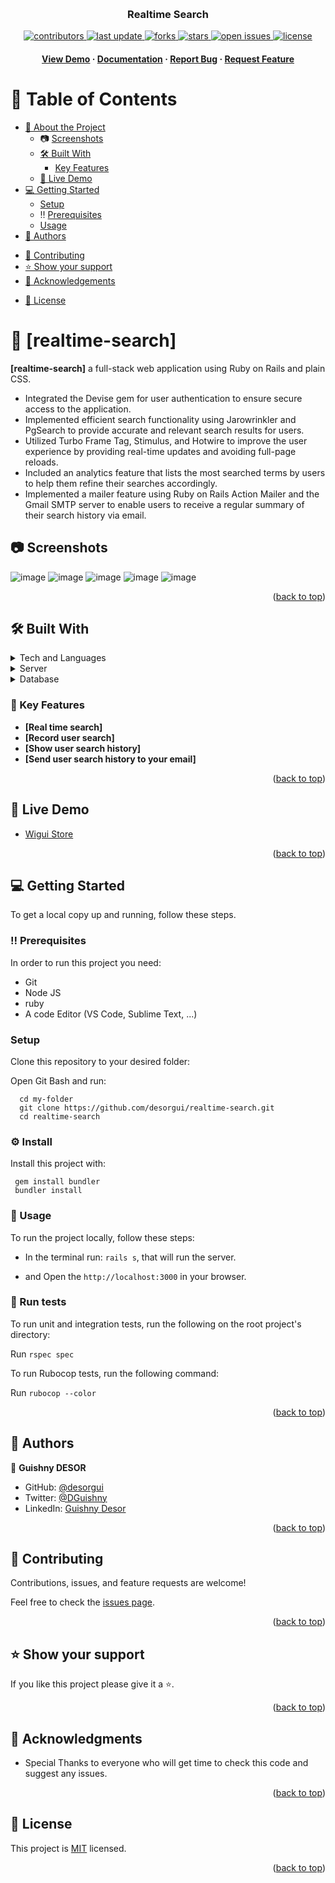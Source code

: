 <a name="readme-top"></a>

<div align="center">
  <br/>

  <h3><b>Realtime Search</b></h3>


  <!-- Badges -->
<p>
  <a href="https://github.com/desorgui/realtime-search/graphs/contributors">
    <img src="https://img.shields.io/github/contributors/desorgui/realtime-search" alt="contributors" />
  </a>
  <a href="">
    <img src="https://img.shields.io/github/last-commit/desorgui/realtime-search" alt="last update" />
  </a>
  <a href="https://github.com/desorgui/realtime-search/network/members">
    <img src="https://img.shields.io/github/forks/desorgui/realtime-search" alt="forks" />
  </a>
  <a href="https://github.com/desorgui/realtime-search/stargazers">
    <img src="https://img.shields.io/github/stars/desorgui/realtime-search" alt="stars" />
  </a>
  <a href="https://github.com/desorgui/realtime-search/issues/">
    <img src="https://img.shields.io/github/issues/desorgui/realtime-search" alt="open issues" />
  </a>
  <a href="https://github.com/desorgui/realtime-search/blob/main/MIT.md">
    <img src="https://img.shields.io/github/license/desorgui/realtime-search.svg" alt="license" />
  </a>
</p>
   
<h4>
    <a href="https://rails-6e4u.onrender.com/">View Demo</a>
  <span> · </span>
    <a href="https://github.com/desorgui/realtime-search">Documentation</a>
  <span> · </span>
    <a href="https://github.com/desorgui/realtime-search/issues/">Report Bug</a>
  <span> · </span>
    <a href="https://github.com/desorgui/realtime-search/issues/">Request Feature</a>
  </h4>

</div>

<!-- TABLE OF CONTENTS -->

# 📗 Table of Contents

- [📖 About the Project](#about-project)
  - :camera: [Screenshots](#screenshots) 
  - [🛠 Built With](#built-with)
    <!-- - [Tech Stack](#tech-stack) -->
    - [Key Features](#key-features)
  - [🚀 Live Demo](#live-demo)
- [💻 Getting Started](#getting-started)
  - [Setup](#setup)
  - :bangbang: [Prerequisites](#prerequisites)
  <!-- - [Install](#install) -->
  - [Usage](#usage)
  <!-- - [Run tests](#run-tests) -->
  <!-- - [Deployment](#triangular_flag_on_post-deployment) -->
- [👥 Authors](#authors)
<!-- - [🔭 Future Features](#future-features) -->
- [🤝 Contributing](#contributing)
- [⭐️ Show your support](#support)
- [🙏 Acknowledgements](#acknowledgements)
<!-- - [Presentation Video](#presentation-video) -->
<!-- - [❓ FAQ](#faq) -->
- [📝 License](#license)

<!-- PROJECT DESCRIPTION -->

# 📖 [realtime-search] <a name="about-project"></a>

<!-- > Describe your project in 1 or 2 sentences. -->

**[realtime-search]** a full-stack web application using Ruby on Rails and plain CSS.
- Integrated the Devise gem for user authentication to ensure secure access to the application.
- Implemented efficient search functionality using Jarowrinkler and PgSearch to provide accurate and relevant search results for users.
- Utilized Turbo Frame Tag, Stimulus, and Hotwire to improve the user experience by providing real-time updates and avoiding full-page reloads.
- Included an analytics feature that lists the most searched terms by users to help them refine their searches accordingly.
- Implemented a mailer feature using Ruby on Rails Action Mailer and the Gmail SMTP server to enable users to receive a regular summary of their search history via email.

## :camera: Screenshots <a name="screenshots"></a>

<div display="flex">

![image](https://user-images.githubusercontent.com/60197357/222452000-e9b49c09-d1c6-4989-b4d6-c7ccec52e96e.png)
![image](https://user-images.githubusercontent.com/60197357/222452090-297e7251-470e-4c38-a55b-f153d7d69402.png)
![image](https://user-images.githubusercontent.com/60197357/222452429-a62768bf-cf86-48f9-a6c6-7f454c1aa08f.png)
![image](https://user-images.githubusercontent.com/60197357/222452193-16d0e46a-59d6-484e-a374-716699723e58.png)
![image](https://user-images.githubusercontent.com/60197357/222452306-2eff656b-de73-4771-acb6-92d9abb81f5e.png)

</div>

<p align="right">(<a href="#readme-top">back to top</a>)</p>


## 🛠 Built With <a name="built-with"></a>

<!-- ### :space_invader: Tech Stack <a name="tech-stack"></a> -->

<!-- > Describe the tech stack and include only the relevant sections that apply to your project. -->

<details>
  <summary>Tech and Languages</summary>
  <ul>
    <li><a href="https://www.javascript.com/">Javascript</a></li>
    <li><a href="https://www.ruby-lang.org/">React</a></li>
    <li><a href="https://rubyonrails.org/">Redux</a></li>
    <li><a href="https://www.postgresql.org/">TailwindCSS</a></li>
  </ul>
</details>

<details>
  <summary>Server</summary>
  <ul>
    <li><a href="https://dummyjson.com/docs">Dummy API</a></li>
  </ul>
</details>

<details>
<summary>Database</summary>
  <ul>
    <li><a href="https://dummyjson.com/docs">Dummy API</a></li>
  </ul>
</details>

<!-- Features -->

### :dart: Key Features <a name="key-features"></a>

<!-- > Describe between 1-3 key features of the application. -->

- **[Real time search]**
- **[Record user search]**
- **[Show user search history]**
- **[Send user search history to your email]**
<!-- - **[key_feature_3]** -->

<p align="right">(<a href="#readme-top">back to top</a>)</p>

<!-- LIVE DEMO -->

## 🚀 Live Demo <a name="live-demo"></a>

-  [Wigui Store](https://wiguistore.netlify.app/)

<p align="right">(<a href="#readme-top">back to top</a>)</p>

<!-- GETTING STARTED -->

## 💻 Getting Started <a name="getting-started"></a>

<!-- > Describe how a new developer could make use of your project. -->

To get a local copy up and running, follow these steps.

### :bangbang: Prerequisites <a name="prerequisites"></a>

In order to run this project you need:

- Git
- Node JS
- ruby
- A code Editor (VS Code, Sublime Text, ...)

<!--
Example command:

```sh
 gem install rails
```
 -->

### Setup <a name="setup"></a>

Clone this repository to your desired folder:

Open Git Bash and run:

```
  cd my-folder
  git clone https://github.com/desorgui/realtime-search.git
  cd realtime-search
```

### :gear: Install <a name="install"></a>

Install this project with: 

<!--
Example command: -->

```
 gem install bundler
 bundler install
```

### :eyes: Usage <a name="usage"></a>

To run the project locally, follow these steps:

- In the terminal run: `rails s`, that will run the server.

- and Open the `http://localhost:3000` in your browser.
<!--
Example command:

```sh
  rails server
```
--->

 ### :test_tube: Run tests <a name="Test"></a>
To run unit and integration tests, run the following on the root project's directory:

Run `rspec spec`

To run Rubocop tests, run the following command:

Run `rubocop --color`

<p align="right">(<a href="#readme-top">back to top</a>)</p>

<!-- AUTHORS -->

## 👥 Authors <a name="authors"></a>

<!-- > Mention all of the collaborators of this project. -->

👤 **Guishny DESOR**

- GitHub: [@desorgui](https://github.com/desorgui)
- Twitter: [@DGuishny](https://twitter.com/DGuishny)
- LinkedIn: [Guishny Desor](https://www.linkedin.com/in/desorguishny)

<p align="right">(<a href="#readme-top">back to top</a>)</p>

## 🤝 Contributing <a name="contributing"></a>

Contributions, issues, and feature requests are welcome!

Feel free to check the [issues page](../../issues/).

<p align="right">(<a href="#readme-top">back to top</a>)</p>

<!-- SUPPORT -->

## ⭐️ Show your support <a name="support"></a>

<!-- > Write a message to encourage readers to support your project -->

If you like this project please give it a ⭐️.

<p align="right">(<a href="#readme-top">back to top</a>)</p>

<!-- ACKNOWLEDGEMENTS -->

## 🙏 Acknowledgments <a name="acknowledgements"></a>

- Special Thanks to everyone who will get time to check this code and suggest any issues.


<p align="right">(<a href="#readme-top">back to top</a>)</p>

## 📝 License <a name="license"></a>

This project is [MIT](./MIT.md) licensed.

<p align="right">(<a href="#readme-top">back to top</a>)</p>

